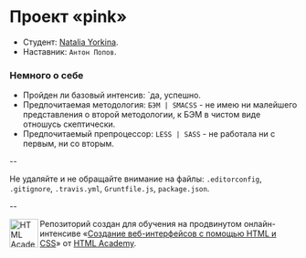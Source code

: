 # Проект «pink»

* Студент: [Natalia Yorkina](https://htmlacademy.ru/profile/id50014).
* Наставник: `Антон Попов`.

### Немного о себе

* Пройден ли базовый интенсив: `да, успешно.
* Предпочитаемая методология: `БЭМ | SMACSS` - не имею ни малейшего представления о второй методологии, к БЭМ в чистом виде отношусь скептически.
* Предпочитаемый препроцессор: `LESS | SASS` - не работала ни с первым, ни со вторым. 

--

Не удаляйте и не обращайте внимание на файлы: `.editorconfig`, `.gitignore`, `.travis.yml`, `Gruntfile.js`, `package.json`.

--

<a href="https://htmlacademy.ru/advanced_intensive"><img align="left" width="50" height="50" title="HTML Academy" src="https://htmlacademy.ru/static/img/logo-github.svg"></a>

Репозиторий создан для обучения на продвинутом онлайн-интенсиве «[Создание веб-интерфейсов с помощью HTML и CSS](https://htmlacademy.ru/advanced_intensive)» от [HTML Academy](https://htmlacademy.ru).
